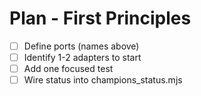 <!-- Updated: 2025-09-18T13:32:25.871Z -->
# Plan - First Principles

- [ ] Define ports (names above)
- [ ] Identify 1-2 adapters to start
- [ ] Add one focused test
- [ ] Wire status into champions_status.mjs
